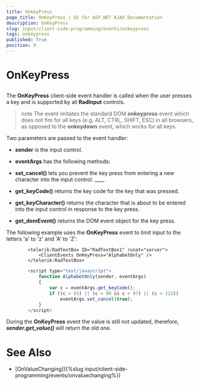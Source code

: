 ```yaml
---
title: OnKeyPress
page_title: OnKeyPress | UI for ASP.NET AJAX Documentation
description: OnKeyPress
slug: input/client-side-programming/events/onkeypress
tags: onkeypress
published: True
position: 9
---
```


# OnKeyPress



## 

The __OnKeyPress__ client-side event handler is called when the user presses a key and is supported by all __RadInput__ controls.

>note The event imitates the standard DOM __onkeypress__ event which does not fire for all keys (e.g. ALT, CTRL, SHIFT, ESC) in all browsers, as opposed to the __onkeydown__ event, which works for all keys.
>


Two parameters are passed to the event handler:

* __sender__ is the input control.

* __eventArgs__ has the following methods:

* __set_cancel()__ lets you prevent the key press from entering a new character into the input control. ____

* __get_keyCode()__ returns the key code for the key that was pressed.

* __get_keyCharacter()__ returns the character that is about to be entered into the input control in response to the key press.

* __get_domEvent()__ returns the DOM event object for the key press.

The following example uses the __OnKeyPress__ event to limit input to the letters 'a' to 'z' and 'A' to 'Z':

````ASPNET
	    <telerik:RadTextBox ID="RadTextBox1" runat="server">
	        <ClientEvents OnKeyPress="AlphabetOnly" />
	    </telerik:RadTextBox>
````



````JavaScript
	    <script type="text/javascript">
	        function AlphabetOnly(sender, eventArgs)
	        {
	            var c = eventArgs.get_keyCode();
	            if ((c < 65) || (c > 90 && c < 97) || (c > 122))
	                eventArgs.set_cancel(true);
	        }
	    </script>
````



During the __OnKeyPress__ event the value is still not updated, therefore, *__sender.get_value()__* will return the old one.

# See Also

 * [OnValueChanging]({%slug input/client-side-programming/events/onvaluechanging%})
